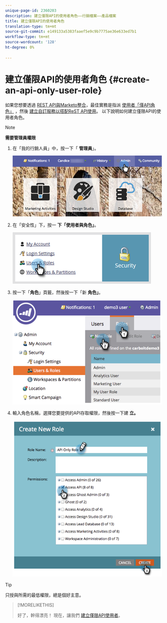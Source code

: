 ```yaml
---
unique-page-id: 2360203
description: 建立僅限API的使用者角色——行銷檔案——產品檔案
title: 建立僅限API的使用者角色
translation-type: tm+mt
source-git-commit: e149133a5383faaef5e9c9b7775ae36e633ed7b1
workflow-type: tm+mt
source-wordcount: '128'
ht-degree: 0%

---
```



# 建立僅限API的使用者角色 {#create-an-api-only-user-role}

如果您想要透過 [REST API與Marketo整合](http://developers.marketo.com/documentation/rest/)，最佳實務是指派 [使用者「僅API角色」](create-an-api-only-user.md) ，然後 [建立自訂服務以搭配ReST API使用](../../../product-docs/administration/additional-integrations/create-a-custom-service-for-use-with-rest-api.md)。 以下說明如何建立僅限API的使用者角色。

>[!NOTE]
>
>**需要管理員權限**

1. 在「我的行銷人員」中，按一下「 **管理員**」。

   ![](assets/adminhand-1.png)

1. 在「安全性」下，按一 **下「使用者與角色」**。

   ![](assets/two.png)

1. 按一下「**角色**」頁籤，然後按一下「新 **角色」**。

   ![](assets/image2014-9-16-13-3a47-3a12.png)

1. 輸入角色名稱，選擇您要提供的API存取權限，然後按一下建 **立。**

   ![](assets/image2014-9-16-13-3a47-3a36.png)

>[!TIP]
>
>只授與所需的最低權限，總是個好主意。

>[!MORELIKETHIS]
>
>好了，幹得漂亮！ 現在，讓我們 [建立僅限API使用者](create-an-api-only-user.md)。

